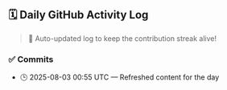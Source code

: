 ## 🗓️ Daily GitHub Activity Log

> 🤖 Auto-updated log to keep the contribution streak alive!

### ✅ Commits

- 🕒 2025-08-03 00:55 UTC — Refreshed content for the day

